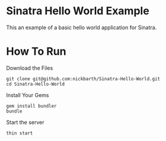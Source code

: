 # Sinatra Hello World Example
This an example of a basic hello world application for Sinatra. 

# How To Run

Download the Files

    git clone git@github.com:nickbarth/Sinatra-Hello-World.git
    cd Sinatra-Hello-World

Install Your Gems

    gem install bundler
    bundle

Start the server

    thin start
